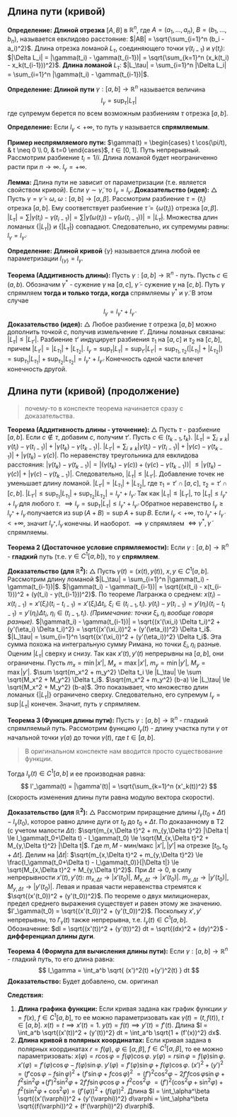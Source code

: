 ## Длина пути (кривой)

**Определение:** **Длиной отрезка** $[A, B]$ в $\mathbb{R}^n$, где $A=(a_1, \dots, a_n)$, $B=(b_1, \dots, b_n)$, называется евклидово расстояние:
$|AB| = \sqrt{\sum_{i=1}^n (b_i - a_i)^2}$.
Длина отрезка ломаной $L_\tau$, соединяющего точки $\gamma(t_{i-1})$ и $\gamma(t_i)$:
$|\Delta L_i| = |\gamma(t_i) - \gamma(t_{i-1})| = \sqrt{\sum_{k=1}^n (x_k(t_i) - x_k(t_{i-1}))^2}$.
**Длина ломаной** $L_\tau$:
$|L_\tau| = \sum_{i=1}^n |\Delta L_i| = \sum_{i=1}^n |\gamma(t_i) - \gamma(t_{i-1})|$.

**Определение:** **Длиной пути** $\gamma: [a, b] \to \mathbb{R}^n$ называется величина
$$ l_\gamma = \sup_{\tau} |L_\tau| $$
где супремум берется по всем возможным разбиениям $\tau$ отрезка $[a, b]$.

**Определение:** Если $l_\gamma < +\infty$, то путь $\gamma$ называется **спрямляемым**.

**Пример неспрямляемого пути:**
$\gamma(t) = \begin{cases} t \cos(\pi/t), & t \neq 0 \\ 0, & t=0 \end{cases}$, $t \in [0, 1]$.
Путь непрерывный. Рассмотрим разбиение $t_i = 1/i$. Длина ломаной будет неограниченно расти при $n \to \infty$. $l_\gamma = +\infty$.

**Лемма:** Длина пути не зависит от параметризации (т.е. является свойством кривой).
Если $\gamma \sim \tilde{\gamma}$, то $l_\gamma = l_{\tilde{\gamma}}$.
**Доказательство (идея):**
$\triangle$ Пусть $\gamma = \tilde{\gamma} \circ \omega$, $\omega: [a, b] \to [\alpha, \beta]$.
Рассмотрим разбиение $\tau = \{t_i\}$ отрезка $[a, b]$. Ему соответствует разбиение $\tilde{\tau} = \{\omega(t_i)\}$ отрезка $[\alpha, \beta]$.
$|L_\tau| = \sum |\gamma(t_i) - \gamma(t_{i-1})| = \sum |\tilde{\gamma}(\omega(t_i)) - \tilde{\gamma}(\omega(t_{i-1}))| = |L_{\tilde{\tau}}|$.
Множества длин ломаных $\{|L_\tau|\}$ и $\{|L_{\tilde{\tau}}|\}$ совпадают. Следовательно, их супремумы равны: $l_\gamma = l_{\tilde{\gamma}}$.

**Определение:** **Длиной кривой** $\{\gamma\}$ называется длина любой ее параметризации $l_{\{\gamma\}} = l_\gamma$.

**Теорема (Аддитивность длины):**
Пусть $\gamma: [a, b] \to \mathbb{R}^n$ - путь. Пусть $c \in (a, b)$.
Обозначим $\gamma^*$ - сужение $\gamma$ на $[a, c]$, $\tilde{\gamma}$ - сужение $\gamma$ на $[c, b]$.
Путь $\gamma$ спрямляем **тогда и только тогда, когда** спрямляемы $\gamma^*$ и $\tilde{\gamma}$. В этом случае
$$ l_\gamma = l_{\gamma^*} + l_{\tilde{\gamma}} $$
**Доказательство (идея):**
$\triangle$ Любое разбиение $\tau$ отрезка $[a, b]$ можно дополнить точкой $c$, получив измельчение $\tau'$. Длины ломаных связаны: $|L_\tau| \le |L_{\tau'}|$.
Разбиение $\tau'$ индуцирует разбиения $\tau_1$ на $[a, c]$ и $\tau_2$ на $[c, b]$, причем $|L_{\tau'}| = |L_{\tau_1}| + |L_{\tau_2}|$.
$l_\gamma = \sup_\tau |L_\tau| = \sup_{\tau'} |L_{\tau'}| = \sup_{\tau_1, \tau_2} (|L_{\tau_1}| + |L_{\tau_2}|) = \sup_{\tau_1} |L_{\tau_1}| + \sup_{\tau_2} |L_{\tau_2}| = l_{\gamma^*} + l_{\tilde{\gamma}}$.
Конечность одной части влечет конечность другой.

## Длина пути (кривой) (продолжение)

> почему-то в конспекте теорема начинается сразу с доказательства.

**Теорема (Аддитивность длины - уточнение):**
$\triangle$ Пусть $\tau$ - разбиение $[a, b]$. Если $c \notin \tau$, добавим $c$, получим $\tau'$. Пусть $c \in (t_{k-1}, t_k)$.
$|L_\tau| = \sum_{i \neq k} |\gamma(t_i) - \gamma(t_{i-1})| + |\gamma(t_k) - \gamma(t_{k-1})|$.
$|L_{\tau'}| = \sum_{i \neq k} |\gamma(t_i) - \gamma(t_{i-1})| + |\gamma(c) - \gamma(t_{k-1})| + |\gamma(t_k) - \gamma(c)|$.
По неравенству треугольника для евклидова расстояния:
$|\gamma(t_k) - \gamma(t_{k-1})| = |(\gamma(t_k) - \gamma(c)) + (\gamma(c) - \gamma(t_{k-1}))|$
$\le |\gamma(t_k) - \gamma(c)| + |\gamma(c) - \gamma(t_{k-1})|$.
Следовательно, $|L_\tau| \le |L_{\tau'}|$. Добавление точек не уменьшает длину ломаной.
$|L_{\tau'}| = |L_{\tau_1}| + |L_{\tau_2}|$, где $\tau_1 = \tau' \cap [a, c]$, $\tau_2 = \tau' \cap [c, b]$.
$|L_{\tau'}| \le \sup_{\tau_1} |L_{\tau_1}| + \sup_{\tau_2} |L_{\tau_2}| = l_{\gamma^*} + l_{\tilde{\gamma}}$.
Так как $|L_\tau| \le |L_{\tau'}|$, то $|L_\tau| \le l_{\gamma^*} + l_{\tilde{\gamma}}$ для любого $\tau$.
$\implies l_\gamma = \sup_\tau |L_\tau| \le l_{\gamma^*} + l_{\tilde{\gamma}}$.
Обратное неравенство $l_\gamma \ge l_{\gamma^*} + l_{\tilde{\gamma}}$ получается из $\sup (A+B) = \sup A + \sup B$.
Если $l_\gamma < +\infty$, то $l_{\gamma^*} + l_{\tilde{\gamma}} < +\infty$, значит $l_{\gamma^*}, l_{\tilde{\gamma}}$ конечны. И наоборот.
$\implies \gamma$ спрямляем $\iff \gamma^*, \tilde{\gamma}$ спрямляемы.

**Теорема 2 (Достаточное условие спрямляемости):**
Если $\gamma: [a, b] \to \mathbb{R}^n$ - **гладкий** путь (т.е. $\gamma \in C^1[a, b]$), то $\gamma$ **спрямляем**.

**Доказательство (для $\mathbb{R}^2$):**
$\triangle$ Пусть $\gamma(t) = (x(t), y(t))$, $x, y \in C^1[a, b]$.
Рассмотрим длину ломаной $|L_\tau| = \sum_{i=1}^n |\gamma(t_i) - \gamma(t_{i-1})|$.
$|\gamma(t_i) - \gamma(t_{i-1})| = \sqrt{(x(t_i) - x(t_{i-1}))^2 + (y(t_i) - y(t_{i-1}))^2}$.
По теореме Лагранжа о среднем:
$x(t_i) - x(t_{i-1}) = x'(\xi_i) (t_i - t_{i-1}) = x'(\xi_i) \Delta t_i$, $\xi_i \in (t_{i-1}, t_i)$.
$y(t_i) - y(t_{i-1}) = y'(\eta_i) (t_i - t_{i-1}) = y'(\eta_i) \Delta t_i$, $\eta_i \in (t_{i-1}, t_i)$.
*(Примечание: точки $\xi_i, \eta_i$ вообще говоря разные).*
$|\gamma(t_i) - \gamma(t_{i-1})| = \sqrt{(x'(\xi_i) \Delta t_i)^2 + (y'(\eta_i) \Delta t_i)^2} = \sqrt{(x'(\xi_i))^2 + (y'(\eta_i))^2} \Delta t_i$.
$|L_\tau| = \sum_{i=1}^n \sqrt{(x'(\xi_i))^2 + (y'(\eta_i))^2} \Delta t_i$.
Эта сумма похожа на интегральную сумму Римана, но точки $\xi_i, \eta_i$ разные.
Оценим $|L_\tau|$ сверху и снизу. Так как $x'(t), y'(t)$ непрерывны на $[a, b]$, они ограничены.
Пусть $m_x = \min |x'|$, $M_x = \max |x'|$, $m_y = \min |y'|$, $M_y = \max |y'|$.
$\sum \sqrt{m_x^2 + m_y^2} \Delta t_i \le |L_\tau| \le \sum \sqrt{M_x^2 + M_y^2} \Delta t_i$.
$\sqrt{m_x^2 + m_y^2} (b-a) \le |L_\tau| \le \sqrt{M_x^2 + M_y^2} (b-a)$.
Это показывает, что множество длин ломаных $\{|L_\tau|\}$ ограничено сверху. Следовательно, его супремум $l_\gamma = \sup |L_\tau|$ конечен. Значит, путь $\gamma$ спрямляем.

**Теорема 3 (Функция длины пути):**
Пусть $\gamma: [a, b] \to \mathbb{R}^n$ - гладкий спрямляемый путь. 
Рассмотрим функцию $l_\gamma(t)$ - длину участка пути $\gamma$ от начальной точки $\gamma(a)$ до точки $\gamma(t)$, где $t \in [a, b]$.
> В оригинальном конспекте нам вводится просто существование функции.

Тогда $l_\gamma(t) \in C^1[a, b]$ и ее производная равна:
$$ l'_\gamma(t) = |\gamma'(t)| = \sqrt{\sum_{k=1}^n (x'_k(t))^2} $$
(скорость изменения длины пути равна модулю вектора скорости).

**Доказательство (для $\mathbb{R}^2$):**
$\triangle$ Рассмотрим приращение длины $l_\gamma(t_0+\Delta t) - l_\gamma(t_0)$, которое равно длине дуги от $t_0$ до $t_0+\Delta t$.
По доказанному в Т2 (с учетом малости $\Delta t$):
$\sqrt{m_{x,\Delta t}^2 + m_{y,\Delta t}^2} |\Delta t| \le l_\gamma(t_0+\Delta t) - l_\gamma(t_0) \le \sqrt{M_{x,\Delta t}^2 + M_{y,\Delta t}^2} |\Delta t|$.
Где $m, M$ - мин/макс $|x'|, |y'|$ на отрезке $[t_0, t_0+\Delta t]$.
Делим на $|\Delta t|$:
$\sqrt{m_{x,\Delta t}^2 + m_{y,\Delta t}^2} \le \frac{l_\gamma(t_0+\Delta t) - l_\gamma(t_0)}{|\Delta t|} \le \sqrt{M_{x,\Delta t}^2 + M_{y,\Delta t}^2}$.
При $\Delta t \to 0$, в силу непрерывности $x'(t), y'(t)$:
$m_{x,\Delta t} \to |x'(t_0)|$, $M_{x,\Delta t} \to |x'(t_0)|$.
$m_{y,\Delta t} \to |y'(t_0)|$, $M_{y,\Delta t} \to |y'(t_0)|$.
Левая и правая части неравенства стремятся к $\sqrt{(x'(t_0))^2 + (y'(t_0))^2}$.
По теореме о двух милиционерах, предел среднего выражения существует и равен этому же значению.
$l'_\gamma(t_0) = \sqrt{(x'(t_0))^2 + (y'(t_0))^2}$.
Поскольку $x', y'$ непрерывны, то $l'_\gamma(t)$ также непрерывна, т.е. $l_\gamma(t) \in C^1[a, b]$.
Обозначение: $dl = \sqrt{(x'(t))^2 + (y'(t))^2} dt = \sqrt{(dx)^2 + (dy)^2}$ - **дифференциал длины дуги**.

**Теорема 4 (Формула для вычисления длины пути):**
Если $\gamma: [a, b] \to \mathbb{R}^n$ - гладкий путь, то его длина равна:
$$ l_\gamma = \int_a^b \sqrt{ (x')^2(t) +(y')^2(t)  } dt $$
**Доказательство:** Будет добавлено, см. оригинал

**Следствия:**
1.  **Длина графика функции:** Если кривая задана как график функции $y=f(x)$, $f \in C^1[a, b]$, то ее можно параметризовать как $\gamma(t) = (t, f(t))$, $t \in [a, b]$.
    $x(t)=t \implies x'(t)=1$.
    $y(t)=f(t) \implies y'(t)=f'(t)$.
    Длина $l = \int_a^b \sqrt{(x'(t))^2 + (y'(t))^2} dt = \int_a^b \sqrt{1 + (f'(x))^2} dx$.
2.  **Длина кривой в полярных координатах:** Если кривая задана в полярных координатах $r = f(\varphi)$, $\varphi \in [\alpha, \beta]$, $f \in C^1[\alpha, \beta]$, то ее можно параметризовать:
    $x(\varphi) = r \cos \varphi = f(\varphi) \cos \varphi$.
    $y(\varphi) = r \sin \varphi = f(\varphi) \sin \varphi$.
    $x'(\varphi) = f'(\varphi) \cos \varphi - f(\varphi) \sin \varphi$.
    $y'(\varphi) = f'(\varphi) \sin \varphi + f(\varphi) \cos \varphi$.
    $(x')^2 + (y')^2 = (f' \cos \varphi - f \sin \varphi)^2 + (f' \sin \varphi + f \cos \varphi)^2$
    $= (f')^2 \cos^2 \varphi - 2 f' f \cos \varphi \sin \varphi + f^2 \sin^2 \varphi$
    $+ (f')^2 \sin^2 \varphi + 2 f' f \sin \varphi \cos \varphi + f^2 \cos^2 \varphi$
    $= (f')^2 (\cos^2 \varphi + \sin^2 \varphi) + f^2 (\sin^2 \varphi + \cos^2 \varphi) = (f'(\varphi))^2 + (f(\varphi))^2$.
    Длина $l = \int_\alpha^\beta \sqrt{(x'(\varphi))^2 + (y'(\varphi))^2} d\varphi = \int_\alpha^\beta \sqrt{(f(\varphi))^2 + (f'(\varphi))^2} d\varphi$.